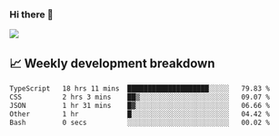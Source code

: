 ### Hi there 👋
<img align="center" src="https://github-readme-stats.vercel.app/api?username=Tumao727&show_icons=true&hide_title=true&theme=dracula" />


## 📈 Weekly development breakdown
<!--START_SECTION:waka-->

```txt
TypeScript   18 hrs 11 mins  ████████████████████░░░░░   79.83 %
CSS          2 hrs 3 mins    ██▒░░░░░░░░░░░░░░░░░░░░░░   09.07 %
JSON         1 hr 31 mins    █▓░░░░░░░░░░░░░░░░░░░░░░░   06.66 %
Other        1 hr            █░░░░░░░░░░░░░░░░░░░░░░░░   04.42 %
Bash         0 secs          ░░░░░░░░░░░░░░░░░░░░░░░░░   00.02 %
```

<!--END_SECTION:waka-->